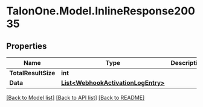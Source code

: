# TalonOne.Model.InlineResponse20035
## Properties

Name | Type | Description | Notes
------------ | ------------- | ------------- | -------------
**TotalResultSize** | **int** |  | 
**Data** | [**List&lt;WebhookActivationLogEntry&gt;**](WebhookActivationLogEntry.md) |  | 

[[Back to Model list]](../README.md#documentation-for-models) [[Back to API list]](../README.md#documentation-for-api-endpoints) [[Back to README]](../README.md)

